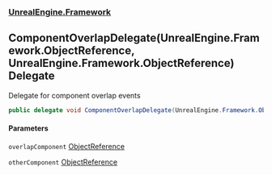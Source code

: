### [UnrealEngine.Framework](./UnrealEngine-Framework.md 'UnrealEngine.Framework')
## ComponentOverlapDelegate(UnrealEngine.Framework.ObjectReference, UnrealEngine.Framework.ObjectReference) Delegate
Delegate for component overlap events  
```csharp
public delegate void ComponentOverlapDelegate(UnrealEngine.Framework.ObjectReference overlapComponent, UnrealEngine.Framework.ObjectReference otherComponent);
```
#### Parameters
<a name='UnrealEngine-Framework-ComponentOverlapDelegate(UnrealEngine-Framework-ObjectReference_UnrealEngine-Framework-ObjectReference)-overlapComponent'></a>
`overlapComponent` [ObjectReference](./ObjectReference.md 'UnrealEngine.Framework.ObjectReference')  
  
<a name='UnrealEngine-Framework-ComponentOverlapDelegate(UnrealEngine-Framework-ObjectReference_UnrealEngine-Framework-ObjectReference)-otherComponent'></a>
`otherComponent` [ObjectReference](./ObjectReference.md 'UnrealEngine.Framework.ObjectReference')  
  
